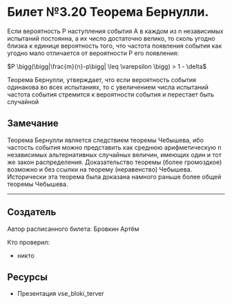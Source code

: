 # Билет №3.20 Теорема Бернулли.
Если вероятность P наступления события A в каждом из n независимых испытаний постоянна,
а их число достаточно велико, то сколь угодно близка к единице вероятность того, что частота
появления события как угодно мало отличается от вероятности P его появления:

$P \bigg(\bigg|\frac{m}{n}-p\bigg| \leq \varepsilon \bigg) > 1 - \delta$

Теорема Бернулли, утверждает, что если вероятность события одинакова во всех испытаниях, то с увеличением числа испытаний частота события стремится к вероятности события и перестает быть случайной

## Замечание

Теорема Бернулли является следствием теоремы Чебышева, ибо частость события можно представить как среднюю арифметическую n независимых альтернативных случайных величин, имеющих один и тот же закон распределения. Доказательство теоремы (более громоздкое) возможно и без ссылки на теорему (неравенство) Чебышева. Исторически эта теорема была доказана намного раньше более общей теоремы Чебышева.

---
## Создатель

Автор расписанного билета: Бровкин Артём

Кто проверил:
- никто

## Ресурсы
- Презентация vse_bloki_terver


